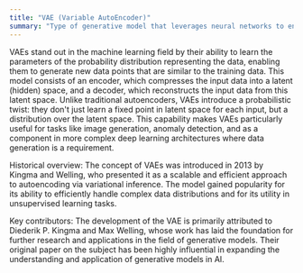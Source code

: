 ```yaml
---
title: "VAE (Variable AutoEncoder)"
summary: "Type of generative model that leverages neural networks to encode input data into a latent space and then reconstruct it back to the original input."
---
```

VAEs stand out in the machine learning field by their ability to learn the parameters of the probability distribution representing the data, enabling them to generate new data points that are similar to the training data. This model consists of an encoder, which compresses the input data into a latent (hidden) space, and a decoder, which reconstructs the input data from this latent space. Unlike traditional autoencoders, VAEs introduce a probabilistic twist: they don't just learn a fixed point in latent space for each input, but a distribution over the latent space. This capability makes VAEs particularly useful for tasks like image generation, anomaly detection, and as a component in more complex deep learning architectures where data generation is a requirement.

Historical overview: The concept of VAEs was introduced in 2013 by Kingma and Welling, who presented it as a scalable and efficient approach to autoencoding via variational inference. The model gained popularity for its ability to efficiently handle complex data distributions and for its utility in unsupervised learning tasks.

Key contributors: The development of the VAE is primarily attributed to Diederik P. Kingma and Max Welling, whose work has laid the foundation for further research and applications in the field of generative models. Their original paper on the subject has been highly influential in expanding the understanding and application of generative models in AI.
